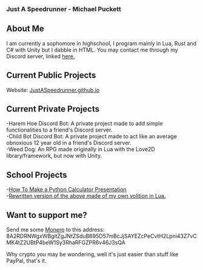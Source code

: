 ### Just A Speedrunner - Michael Puckett
## About Me
I am currently a sophomore in highschool, I program mainly in Lua, Rust and C# with Unity but I dabble in HTML.
You may contact me through my Discord server, linked [here.](https://discord.gg/9xKQQYkdzH)

## Current Public Projects
Website: [JustASpeedrunner.github.io](https://justaspeedrunner.github.io/)

## Current Private Projects
-Harem Hoe Discord Bot: A private project made to add simple functionalities to a friend's Discord server.  
-Child Bot Discord Bot: A private project made to act like an average obnoxious 12 year old in a friend's Discord server.  
-Weed Dog: An RPG made originally in Lua with the Love2D library/framework, but now with Unity.  

## School Projects
-[How To Make a Python Calculator Presentation](https://github.com/JustASpeedrunner/DigitalLiteracyCalculator)  
-[Rewritten version of the above made of my own volition in Lua.](https://github.com/JustASpeedrunner/DigitalLiteracyCalculatorRewrite)  

## Want to support me?
Send me some [Monero](https://www.getmonero.org/) to this address:
8A2RDRNWgxWBgitZgJNtZSduB695D57mBcJjSAYEZcPeCvtH2Lpni43Z7vCMK4tZ2UBtP4beW1Sy3RhaRFGZPR6v46J3sQA

Why crypto you may be wondering, well it's just easier than stuff like PayPal, that's it.
